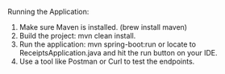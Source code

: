 Running the Application:

1. Make sure Maven is installed. (brew install maven)
2. Build the project: mvn clean install.
3. Run the application: mvn spring-boot:run or locate to ReceiptsApplication.java and hit the run button on your IDE.
4. Use a tool like Postman or Curl to test the endpoints.
